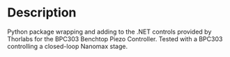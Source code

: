 # Description

Python package wrapping and adding to the .NET controls provided by Thorlabs for the BPC303 Benchtop Piezo Controller. Tested with a BPC303 controlling a closed-loop Nanomax stage. 
